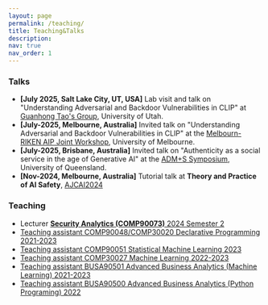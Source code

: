 ```yaml
---
layout: page
permalink: /teaching/
title: Teaching&Talks
description: 
nav: true
nav_order: 1
---
```


### Talks

- **[July 2025, Salt Lake City, UT, USA]** Lab visit and talk on "Understanding Adversarial and Backdoor Vulnerabilities in CLIP" at [Guanhong Tao's Group](https://tao.aisec.world), University of Utah.
- **[July-2025, Melbourne, Australia]** Invited talk on "Understanding Adversarial and Backdoor Vulnerabilities in CLIP" at the [Melbourn-RIKEN AIP Joint Workshop](https://trustworthy-ml.wixsite.com/melb-aip), University of Melbourne. 
- **[July-2025, Brisbane, Australia]** Invited talk on "Authenticity as a social service in the age of Generative AI" at the [ADM+S Symposium](https://adms-symposium.com), University of Queensland.
- **[Nov-2024, Melbourne, Australia]** Tutorial talk at <b>Theory and Practice of AI Safety</b>, [AJCAI2024](https://ajcai2024.org)

### Teaching 
- Lecturer <a href="https://handbook.unimelb.edu.au/2024/subjects/comp90073" target="_blank"> <b>Security Analytics (COMP90073)</b> 2024 Semester 2
- Teaching assistant COMP90048/COMP30020 Declarative Programming 2021-2023
- Teaching assistant COMP90051 Statistical Machine Learning 2023
- Teaching assistant COMP30027 Machine Learning 2022-2023
- Teaching assistant BUSA90501 Advanced Business Analytics (Machine Learning) 2021-2023
- Teaching assistant BUSA90500 Advanced Business Analytics (Python Programing) 2022  


